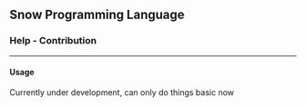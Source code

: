 ## Snow Programming Language 
### Help - Contribution

***

#### Usage
Currently under development, can only do things basic now
